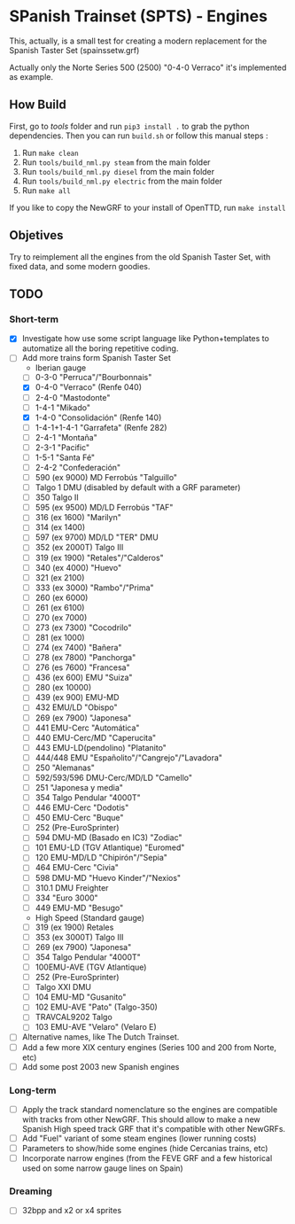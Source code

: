 # SPanish Trainset (SPTS) - Engines

This, actually, is a small test for creating a modern replacement for the Spanish Taster Set
(spainssetw.grf)

Actually only the Norte Series 500 (2500) "0-4-0 Verraco" it's implemented as example.

## How Build

First, go to *tools* folder and run `pip3 install .` to grab the python dependencies.
Then you can run `build.sh` or follow this manual steps :

1. Run `make clean`
2. Run `tools/build_nml.py steam` from the main folder
3. Run `tools/build_nml.py diesel` from the main folder
4. Run `tools/build_nml.py electric` from the main folder
5. Run `make all`

If you like to copy the NewGRF to your install of OpenTTD, run `make install`

## Objetives

Try to reimplement all the engines from the old Spanish Taster Set, with fixed
data, and some modern goodies.

## TODO

### Short-term
- [X] Investigate how use some script language like Python+templates to
    automatize all the boring repetitive coding.
- [ ] Add more trains form Spanish Taster Set
  - Iberian gauge
  - [ ] 0-3-0 "Perruca"/"Bourbonnais"
  - [x] 0-4-0 "Verraco" (Renfe 040)
  - [ ] 2-4-0 "Mastodonte"
  - [ ] 1-4-1 "Mikado"
  - [x] 1-4-0 "Consolidación" (Renfe 140)
  - [ ] 1-4-1+1-4-1 "Garrafeta" (Renfe 282)
  - [ ] 2-4-1 "Montaña"
  - [ ] 2-3-1 "Pacific"
  - [ ] 1-5-1 "Santa Fé"
  - [ ] 2-4-2 "Confederación"
  - [ ] 590 (ex 9000) MD Ferrobús "Talguillo"
  - [ ] Talgo 1 DMU (disabled by default with a GRF parameter)
  - [ ] 350 Talgo II
  - [ ] 595 (ex 9500) MD/LD Ferrobús "TAF"
  - [ ] 316 (ex 1600) "Marilyn"
  - [ ] 314 (ex 1400)
  - [ ] 597 (ex 9700) MD/LD "TER" DMU
  - [ ] 352 (ex 2000T) Talgo III
  - [ ] 319 (ex 1900) "Retales"/"Calderos"
  - [ ] 340 (ex 4000) "Huevo"
  - [ ] 321 (ex 2100)
  - [ ] 333 (ex 3000) "Rambo"/"Prima"
  - [ ] 260 (ex 6000)
  - [ ] 261 (ex 6100)
  - [ ] 270 (ex 7000)
  - [ ] 273 (ex 7300) "Cocodrilo"
  - [ ] 281 (ex 1000)
  - [ ] 274 (ex 7400) "Bañera"
  - [ ] 278 (ex 7800) "Panchorga"
  - [ ] 276 (es 7600) "Francesa"
  - [ ] 436 (ex 600) EMU "Suiza"
  - [ ] 280 (ex 10000)
  - [ ] 439 (ex 900) EMU-MD
  - [ ] 432 EMU/LD "Obispo"
  - [ ] 269 (ex 7900) "Japonesa"
  - [ ] 441 EMU-Cerc "Automática"
  - [ ] 440 EMU-Cerc/MD "Caperucita"
  - [ ] 443 EMU-LD(pendolino) "Platanito"
  - [ ] 444/448 EMU "Españolito"/"Cangrejo"/"Lavadora"
  - [ ] 250 "Alemanas"
  - [ ] 592/593/596 DMU-Cerc/MD/LD "Camello"
  - [ ] 251 "Japonesa y media"
  - [ ] 354 Talgo Pendular "4000T"
  - [ ] 446 EMU-Cerc "Dodotis"
  - [ ] 450 EMU-Cerc "Buque"
  - [ ] 252 (Pre-EuroSprinter)
  - [ ] 594 DMU-MD (Basado en IC3) "Zodiac"
  - [ ] 101 EMU-LD (TGV Atlantique) "Euromed"
  - [ ] 120 EMU-MD/LD "Chipirón"/"Sepia"
  - [ ] 464 EMU-Cerc "Civia"
  - [ ] 598 DMU-MD "Huevo Kinder"/"Nexios"
  - [ ] 310.1 DMU Freighter
  - [ ] 334 "Euro 3000"
  - [ ] 449 EMU-MD "Besugo"
  - High Speed (Standard gauge)
  - [ ] 319 (ex 1900) Retales
  - [ ] 353 (ex 3000T) Talgo III
  - [ ] 269 (ex 7900) "Japonesa"
  - [ ] 354 Talgo Pendular "4000T"
  - [ ] 100EMU-AVE (TGV Atlantique)
  - [ ] 252 (Pre-EuroSprinter)
  - [ ] Talgo XXI DMU
  - [ ] 104 EMU-MD "Gusanito"
  - [ ] 102 EMU-AVE "Pato" (Talgo-350)
  - [ ] TRAVCAL9202 Talgo
  - [ ] 103 EMU-AVE "Velaro" (Velaro E)
- [ ] Alternative names, like The Dutch Trainset.
- [ ] Add a few more XIX century engines (Series 100 and 200 from Norte, etc)
- [ ] Add some post 2003 new Spanish engines

### Long-term
- [ ] Apply the track standard nomenclature so the engines are compatible with
    tracks from other NewGRF. This should allow to make a new Spanish High speed
    track GRF that it's compatible with other NewGRFs.
- [ ] Add "Fuel" variant of some steam engines (lower running costs)
- [ ] Parameters to show/hide some engines (hide Cercanias trains, etc)
- [ ] Incorporate narrow engines (from the FEVE GRF and a few historical used on some narrow gauge lines on Spain) 

### Dreaming
- [ ] 32bpp and x2 or x4 sprites
